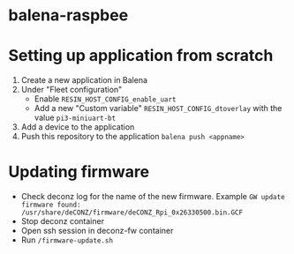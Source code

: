 # balena-raspbee

# Setting up application from scratch

1. Create a new application in Balena
2. Under "Fleet configuration"
   - Enable `RESIN_HOST_CONFIG_enable_uart`
   - Add a new "Custom variable" `RESIN_HOST_CONFIG_dtoverlay` with the value `pi3-miniuart-bt`
3. Add a device to the application
4. Push this repository to the application `balena push <appname>`

# Updating firmware

- Check deconz log for the name of the new firmware. Example `GW update firmware found: /usr/share/deCONZ/firmware/deCONZ_Rpi_0x26330500.bin.GCF`
- Stop deconz container
- Open ssh session in deconz-fw container
- Run `/firmware-update.sh`
